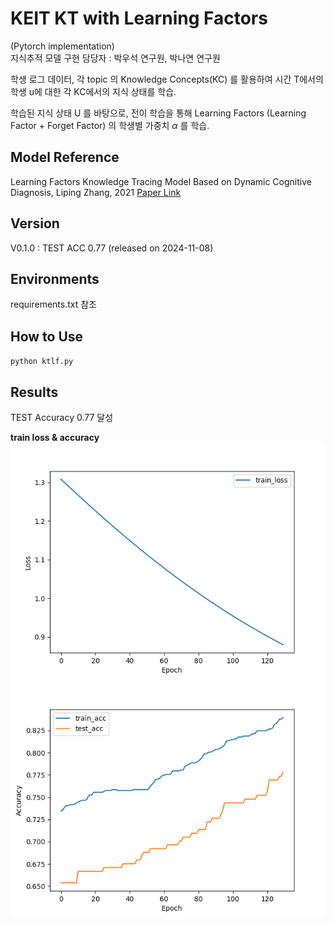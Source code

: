 # KEIT KT with Learning Factors

(Pytorch implementation)  
지식추적 모델 구현 담당자 : 박우석 연구원, 박나연 연구원

학생 로그 데이터, 각 topic 의 Knowledge Concepts(KC) 를 활용하여 시간 T에서의 학생 u에 대한 각 KC에서의 지식 상태를 학습.

학습된 지식 상태 U 를 바탕으로, 전이 학습을 통해 Learning Factors (Learning Factor + Forget Factor) 의 학생별 가중치 $\alpha$ 를 학습.


## Model Reference 
Learning Factors Knowledge Tracing Model Based on Dynamic Cognitive Diagnosis, Liping Zhang, 2021
[Paper Link](https://onlinelibrary.wiley.com/doi/10.1155/2021/8777160)

## Version
V0.1.0 : TEST ACC 0.77 (released on 2024-11-08)

## Environments
requirements.txt 참조 

## How to Use
`python ktlf.py`

## Results  
TEST Accuracy 0.77 달성 

**train loss & accuracy**
![](./train_loss.png)
![](./train_test_acc.png)